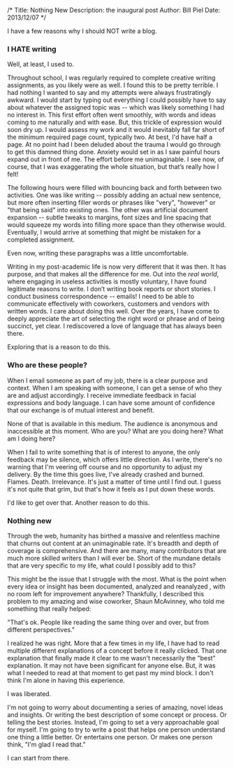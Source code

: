 /*
Title: Nothing New
Description: the inaugural post
Author: Bill Piel
Date: 2013/12/07
*/

I have a few reasons why I should NOT write a blog.

### I HATE writing ###

Well, at least, I used to.

Throughout school, I was regularly required to complete creative writing assignments, as you likely were as well. I found this to be pretty terrible. I had nothing I wanted to say and my attempts were always frustratingly awkward. I would start by typing out everything I could possibly have to say about whatever the assigned topic was -- which was likely something I had no interest in. This first effort often went smoothly, with words and ideas coming to me naturally and with ease. But, this trickle of expression would soon dry up. I would assess my work and it would inevitably fall far short of the minimum required page count, typically two. At best, I'd have half a page. At no point had I been deluded about the trauma I would go through to get this damned thing done. Anxiety would set in as I saw painful hours expand out in front of me. The effort before me unimaginable. I see now, of course, that I was exaggerating the whole situation, but that’s really how I felt!

The following hours were filled with bouncing back and forth between two activities. One was like writing -- possibly adding an actual new sentence, but more often inserting filler words or phrases like "very", "however" or "that being said" into existing ones. The other was artificial document expansion -- subtle tweaks to margins, font sizes and line spacing that would squeeze my words into filling more space than they otherwise would. Eventually, I would arrive at something that might be mistaken for a completed assignment.

Even now, writing these paragraphs was a little uncomfortable.

Writing in my post-academic life is now very different that it was then. It has purpose, and that makes all the difference for me. Out into the *real world*, where engaging in useless activities is mostly voluntary, I have found legitimate reasons to write. I don’t writing book reports or short stories. I conduct business correspondence -- emails! I need to be able to communicate effectively with coworkers, customers and vendors with written words. I care about doing this well. Over the years, I have come to deeply appreciate the art of selecting the right word or phrase and of being succinct, yet clear. I rediscovered a love of language that has always been there.

Exploring that is a reason to do this.

### Who are these people? ###

When I email someone as part of my job, there is a clear purpose and context. When I am speaking with someone, I can get a sense of who they are and adjust accordingly. I receive immediate feedback in facial expressions and body language. I can have some amount of confidence that our exchange is of mutual interest and benefit.

None of that is available in this medium. The audience is anonymous and inaccessible at this moment. Who are you? What are you doing here? What am I doing here?

When I fail to write something that is of interest to anyone, the only feedback may be silence, which offers little direction. As I write, there's no warning that I'm veering off course and no opportunity to adjust my delivery. By the time this goes live, I've already crashed and burned. Flames. Death. Irrelevance. It's just a matter of time until I find out. I guess it's not quite that grim, but that's how it feels as I put down these words.

I'd like to get over that. Another reason to do this.

### Nothing new ###

Through the web, humanity has birthed a massive and relentless machine that churns out content at an unimaginable rate. It's breadth and depth of coverage is comprehensive. And there are many, many contributors that are much more skilled writers than I will ever be. Short of the mundane details that are very specific to my life, what could I possibly add to this?

This might be the issue that I struggle with the most. What is the point when every idea or insight has been documented, analyzed and reanalyzed , with no room left for improvement anywhere? Thankfully, I described this problem to my amazing and wise coworker, Shaun McAvinney, who  told me something that really helped:

"That's ok. People like reading the same thing over and over, but from different perspectives."

I realized he was right. More that a few times in my life, I have had to read multiple different explanations of a concept before it really clicked. That one explanation that finally made it clear to me wasn't necessarily the "best" explanation. It may not have been significant for anyone else. But, it was what I needed to read at that moment to get past my mind block. I don't think I'm alone in having this experience.

I was liberated.

I'm not going to worry about documenting a series of amazing, novel ideas and insights. Or writing the best description of some concept or process. Or telling the best stories. Instead, I'm going to set a very approachable goal for myself. I'm going to try to write a post that helps one person understand one thing a little better. Or entertains one person. Or makes one person think, "I'm glad I read that."

I can start from there.